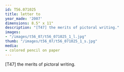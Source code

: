 ```yaml
---
id: T56.071025
title: letter to
year_made: '2007'
dimensions: 8.5" x 11"
description: "[T47] the merits of pictoral writing."
images:
- "/images/t56_07/t56_071025_1_l.jpg"
thumb: "/images/t56_07/t56_071025_1_s.jpg"
media:
- colored pencil on paper
---
```


[T47] the merits of pictoral writing.
